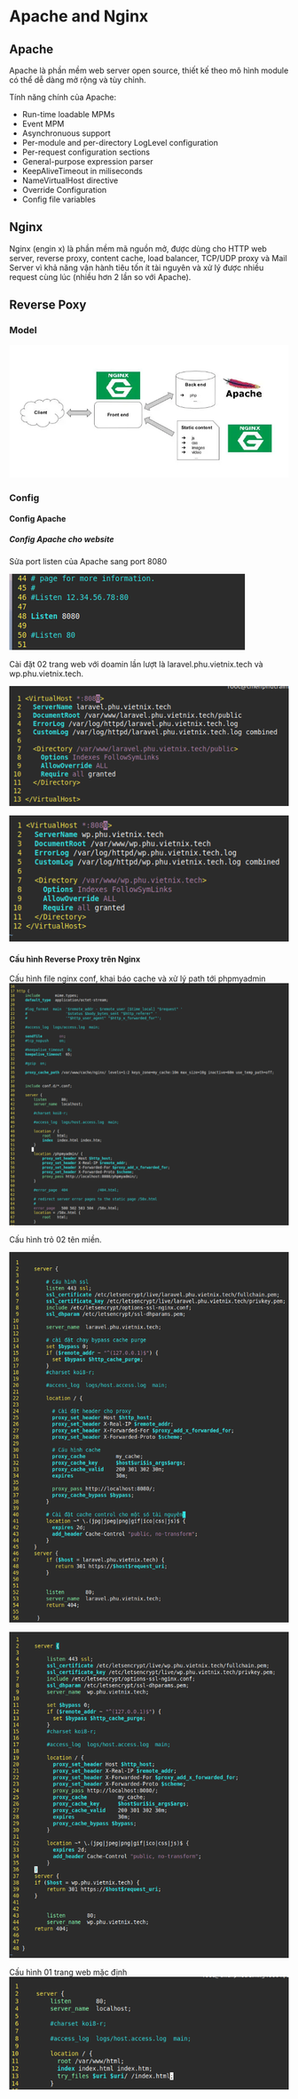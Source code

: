 # Apache and Nginx

## Apache

Apache là phần mềm web server open source, thiết kế theo mô hình module có thể dễ dàng mở rộng và tùy chỉnh.

Tính năng chính của Apache:

* Run-time loadable MPMs
* Event MPM
* Asynchronuous support
* Per-module and per-directory LogLevel configuration
* Per-request configuration sections
* General-purpose expression parser
* KeepAliveTimeout in miliseconds
* NameVirtualHost directive
* Override Configuration
* Config file variables

## Nginx

Nginx (engin x) là phần mềm mã nguồn mở, được dùng cho HTTP web server, reverse proxy, content cache, load balancer, TCP/UDP proxy và Mail Server vì khả năng vận hành tiêu tốn ít tài nguyên và xử lý được nhiều request cùng lúc (nhiều hơn 2 lần so với Apache).

## Reverse Poxy

### Model

![Model](../Resource/ApacheAndNginx/apache-and-nginx.jpg.webp)

### Config

#### Config Apache

##### Config Apache cho website

Sửa port listen của Apache sang port 8080 

![conf/httpd.conf](../Resource/ApacheAndNginx/apache_conf.png)

Cài đặt 02 trang web với doamin lần lượt là laravel.phu.vietnix.tech và wp.phu.vietnix.tech.

![conf.d/laravel.phu.vietnix.conf](../Resource/ApacheAndNginx/laravel.phu.vietnix.tech.conf.png)

![conf.d/wp.phu.vietnix.conf](../Resource/ApacheAndNginx/wp.phu.vietnix.tech.conf.png)

#### Cấu hình Reverse Proxy trên Nginx

Cấu hình file nginx conf, khai báo cache và xử lý path tới phpmyadmin 
![nginx.conf](../Resource/ApacheAndNginx/nginx.conf.png)

Cấu hình trỏ 02 tên miền.

![conf.d/laravel.phu.vietnix.tech.conf](../Resource/ApacheAndNginx/laravel.phu.vietnix.tech.conf_nginx(2).png)

![conf.d/wp.phu.vietnix.tech.conf](../Resource//ApacheAndNginx/wp.phu.vietnix.tech.conf_nginx(2).png)

Cấu hình 01 trang web mặc định
![conf.d/default.conf](../Resource/ApacheAndNginx/default.conf.png)
